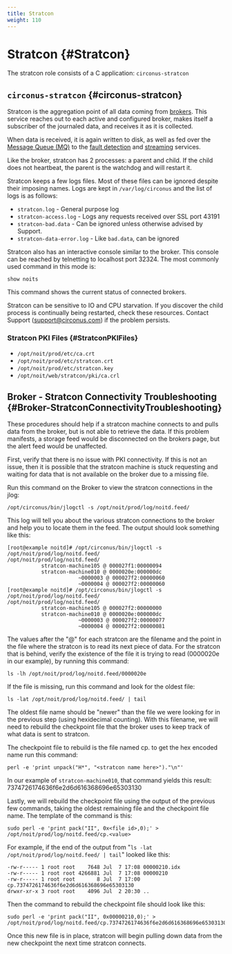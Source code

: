 ```yaml
---
title: Stratcon
weight: 110
---
```


# Stratcon {#Stratcon}

The stratcon role consists of a C application: `circonus-stratcon`

## `circonus-stratcon` {#circonus-stratcon}

Stratcon is the aggregation point of all data coming from [brokers](/circonus/on-premises/roles-services/broker).  This service reaches out to each active and configured broker, makes itself a subscriber of the journaled data, and receives it as it is collected.

When data is received, it is again written to disk, as well as fed over the [Message Queue (MQ)](/circonus/on-premises/roles-services/mq) to the [fault detection](/circonus/on-premises/roles-services/fault-detection) and [streaming](/circonus/on-premises/roles-services/web-stream) services.

Like the broker, stratcon has 2 processes: a parent and child.  If the child does not heartbeat, the parent is the watchdog and will restart it.

Stratcon keeps a few logs files. Most of these files can be ignored despite their imposing names. Logs are kept in `/var/log/circonus` and the list of logs is as follows:

 * `stratcon.log` - General purpose log
 * `stratcon-access.log` - Logs any requests received over SSL port 43191
 * `stratcon-bad.data` - Can be ignored unless otherwise advised by Support.
 * `stratcon-data-error.log` - Like `bad.data`, can be ignored

Stratcon also has an interactive console similar to the broker.  This console
can be reached by telnetting to localhost port 32324.  The most commonly used
command in this mode is:
```
show noits
```

This command shows the current status of connected brokers.

Stratcon can be sensitive to IO and CPU starvation.  If you discover the child process is continually being restarted, check these resources.  Contact Support (support@circonus.com) if the problem persists.

### Stratcon PKI Files {#StratconPKIFiles}

 * `/opt/noit/prod/etc/ca.crt`
 * `/opt/noit/prod/etc/stratcon.crt`
 * `/opt/noit/prod/etc/stratcon.key`
 * `/opt/noit/web/stratcon/pki/ca.crl`

## Broker - Stratcon Connectivity Troubleshooting {#Broker-StratconConnectivityTroubleshooting}

These procedures should help if a stratcon machine connects to and pulls data from the broker, but is not able to retrieve the data. If this problem manifests, a storage feed would be disconnected on the brokers page, but the alert feed would be unaffected.

First, verify that there is no issue with PKI connectivity. If this is not an issue, then it is possible that the stratcon machine is stuck requesting and waiting for data that is not available on the broker due to a missing file.

Run this command on the Broker to view the stratcon connections in the jlog:
```
/opt/circonus/bin/jlogctl -s /opt/noit/prod/log/noitd.feed/
```

This log will tell you about the various stratcon connections to the broker and help you to locate them in the feed. The output should look something like this:
```
[root@example noitd]# /opt/circonus/bin/jlogctl -s /opt/noit/prod/log/noitd.feed/
/opt/noit/prod/log/noitd.feed/
           stratcon-machine105 @ 000027f1:00000094
           stratcon-machine010 @ 0000020e:000000dc
                       ~0000003 @ 000027f2:00000060
                       ~0000004 @ 000027f2:00000060
[root@example noitd]# /opt/circonus/bin/jlogctl -s /opt/noit/prod/log/noitd.feed/
/opt/noit/prod/log/noitd.feed/
           stratcon-machine105 @ 000027f2:00000000
           stratcon-machine010 @ 0000020e:000000dc
                       ~0000003 @ 000027f2:00000077
                       ~0000004 @ 000027f2:00000081
```

The values after the "@" for each stratcon are the filename and the point in the file where the stratcon is to read its next piece of data.  For the stratcon that is behind, verify the existence of the file it is trying to read (0000020e in our example), by running this command:

```
ls -lh /opt/noit/prod/log/noitd.feed/0000020e
```

If the file is missing, run this command and look for the oldest file:
```
ls -lat /opt/noit/prod/log/noitd.feed/ | tail
```

The oldest file name should be "newer" than the file we were looking for in the previous step (using hexidecimal counting).  With this filename, we will need to rebuild the checkpoint file that the broker uses to keep track of what data is sent to stratcon.

The checkpoint file to rebuild is the file named cp.<hex encoded stratcon name> to get the hex encoded name run this command:

```
perl -e 'print unpack("H*", "<stratcon name here>")."\n"'
```

In our example of `stratcon-machine010`, that command yields this result: 7374726174636f6e2d6d616368696e65303130

Lastly, we will rebuild the checkpoint file using the output of the previous few commands, taking the oldest remaining file and the checkpoint file name.  The template of the command is this:
```
sudo perl -e 'print pack("II", 0x<file id>,0);' > /opt/noit/prod/log/noitd.feed/cp.<value>
```

For example, if the end of the output from "`ls -lat /opt/noit/prod/log/noitd.feed/ | tail`" looked like this:
```
-rw-r----- 1 root root    7648 Jul  7 17:08 00000210.idx
-rw-r----- 1 root root 4266881 Jul  7 17:08 00000210
-rw-r----- 1 root root       8 Jul  7 17:00 cp.7374726174636f6e2d6d616368696e65303130
drwxr-xr-x 3 root root    4096 Jul  2 20:30 ..
```

Then the command to rebuild the checkpoint file should look like this:
```
sudo perl -e 'print pack("II", 0x00000210,0);' > /opt/noit/prod/log/noitd.feed/cp.7374726174636f6e2d6d616368696e65303130
```

Once this new file is in place, stratcon will begin pulling down data from the new checkpoint the next time stratcon connects.
